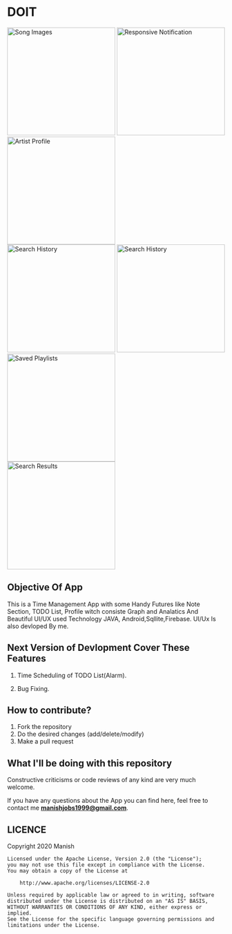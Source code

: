 # DOIT 

<div class="row">
      <img src="https://user-images.githubusercontent.com/43094705/82170371-d95c7480-98e1-11ea-9108-96a7e74824b8.jpeg" width="250" title="Song Images">
      <img src="https://user-images.githubusercontent.com/43094705/82170420-ff821480-98e1-11ea-8dbe-83aeda64a4ff.jpeg" width="250" title="Responsive Notification">     
      <img src="https://user-images.githubusercontent.com/43094705/82170453-158fd500-98e2-11ea-93b0-75e1b722dd3f.jpeg" width="250" title="Artist Profile">
</div>

<div class="row">
      <img src="https://user-images.githubusercontent.com/43094705/82170686-cb5b2380-98e2-11ea-967f-e843bd322867.jpeg" width="250" title="Search History">
      <img src="https://user-images.githubusercontent.com/43094705/82170497-4243ec80-98e2-11ea-8a6d-d4072b3c27ea.jpeg" width="250" title="Search History">
      <img src="https://user-images.githubusercontent.com/43094705/82170549-6acbe680-98e2-11ea-8859-11d24d9198f9.jpeg" width="250" title="Saved Playlists">
</div>

<div class="row">
      <img src="https://user-images.githubusercontent.com/43094705/82170593-8800b500-98e2-11ea-92e1-5901a755a3fe.jpeg" width="250" title="Search Results">
     
</div>


## Objective Of App
This is a Time Management App with some Handy Futures like Note Section, TODO List, Profile witch consiste Graph and Analatics And Beautiful UI/UX used Technology JAVA, Android,Sqllite,Firebase. UI/Ux Is also devloped By me.


## Next Version of Devlopment Cover These Features 
1. Time Scheduling of TODO List(Alarm).

2. Bug Fixing.


## How to contribute?

1. Fork the repository 
2. Do the desired changes (add/delete/modify)
3. Make a pull request

## What I'll be doing with this repository

Constructive criticisms or code reviews of any kind are very much welcome.

If you have any questions about the App you can find here, feel free to contact me **manishjobs1999@gmail.com**.


 LICENCE
-----

 Copyright 2020 Manish

    Licensed under the Apache License, Version 2.0 (the "License");
    you may not use this file except in compliance with the License.
    You may obtain a copy of the License at

        http://www.apache.org/licenses/LICENSE-2.0

    Unless required by applicable law or agreed to in writing, software
    distributed under the License is distributed on an "AS IS" BASIS,
    WITHOUT WARRANTIES OR CONDITIONS OF ANY KIND, either express or implied.
    See the License for the specific language governing permissions and
    limitations under the License.
